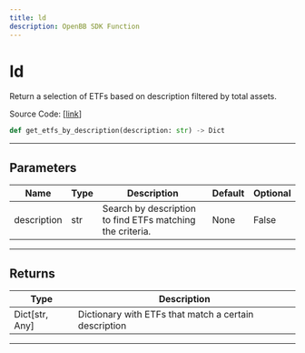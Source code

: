 ```yaml
---
title: ld
description: OpenBB SDK Function
---
```


# ld

Return a selection of ETFs based on description filtered by total assets.

Source Code: [[link](https://github.com/OpenBB-finance/OpenBBTerminal/tree/main/openbb_terminal/etf/financedatabase_model.py#L35)]
```python
def get_etfs_by_description(description: str) -> Dict
```
---
## Parameters
| Name | Type | Description | Default | Optional |
| ---- | ---- | ----------- | ------- | -------- |
| description | str | Search by description to find ETFs matching the criteria. | None | False |

---
## Returns
| Type | Description |
| ---- | ----------- |
| Dict[str, Any] | Dictionary with ETFs that match a certain description |
---
